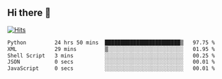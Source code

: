 ## Hi there 👋

<!--
**alihaqberdi/alihaqberdi** is a ✨ _special_ ✨ repository because its `README.md` (this file) appears on your GitHub profile.

Here are some ideas to get you started:

- 🔭 I’m currently working on ...
- 🌱 I’m currently learning ...
- 👯 I’m looking to collaborate on ...
- 🤔 I’m looking for help with ...
- 💬 Ask me about ...
- 📫 How to reach me: ...
- 😄 Pronouns: ...
- ⚡ Fun fact: ...
-->

[![Hits](https://hits.sh/github.com/alihaqberdi.svg)](https://hits.sh/github.com/alihaqberdi/)

<!--START_SECTION:waka-->

```txt
Python         24 hrs 50 mins  ████████████████████████▒   97.75 %
XML            29 mins         ▒░░░░░░░░░░░░░░░░░░░░░░░░   01.95 %
Shell Script   3 mins          ░░░░░░░░░░░░░░░░░░░░░░░░░   00.25 %
JSON           0 secs          ░░░░░░░░░░░░░░░░░░░░░░░░░   00.01 %
JavaScript     0 secs          ░░░░░░░░░░░░░░░░░░░░░░░░░   00.01 %
```

<!--END_SECTION:waka-->
